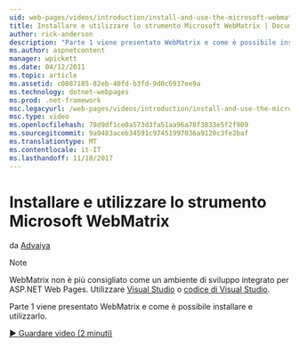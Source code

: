 ```yaml
---
uid: web-pages/videos/introduction/install-and-use-the-microsoft-webmatrix-tool
title: Installare e utilizzare lo strumento Microsoft WebMatrix | Documenti Microsoft
author: rick-anderson
description: "Parte 1 viene presentato WebMatrix e come è possibile installare e utilizzarlo."
ms.author: aspnetcontent
manager: wpickett
ms.date: 04/12/2011
ms.topic: article
ms.assetid: c0087185-82eb-40fd-b3fd-9d0c6937ee9a
ms.technology: dotnet-webpages
ms.prod: .net-framework
msc.legacyurl: /web-pages/videos/introduction/install-and-use-the-microsoft-webmatrix-tool
msc.type: video
ms.openlocfilehash: 78d9df1ce0a573d3fa51aa96a78f3833e5f2f909
ms.sourcegitcommit: 9a9483aceb34591c97451997036a9120c3fe2baf
ms.translationtype: MT
ms.contentlocale: it-IT
ms.lasthandoff: 11/10/2017
---
```

<a name="install-and-use-the-microsoft-webmatrix-tool"></a>Installare e utilizzare lo strumento Microsoft WebMatrix
====================
da [Advaiya](https://twitter.com/Advaiyasolns)

> [!NOTE] 
> WebMatrix non è più consigliato come un ambiente di sviluppo integrato per ASP.NET Web Pages. Utilizzare [Visual Studio](xref:aspnet/web-pages/overview/getting-started/program-asp-net-web-pages-in-visual-studio) o [codice di Visual Studio](https://code.visualstudio.com/).


Parte 1 viene presentato WebMatrix e come è possibile installare e utilizzarlo.

[&#9654; Guardare video (2 minuti)](https://channel9.msdn.com/Blogs/ASP-NET-Site-Videos/install-and-use-the-microsoft-webmatrix-tool)

